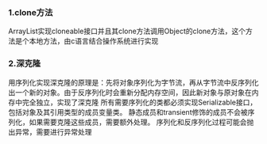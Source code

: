 ### 1.clone方法
ArrayList实现cloneable接口并且其clone方法调用Object的clone方法，这个方法是个本地方法，由c语言结合操作系统进行实现
### 2.深克隆
用序列化实现深克隆的原理是：先将对象序列化为字节流，再从字节流中反序列化出一个新的对象。由于反序列化时会重新分配内存空间，因此新对象与原对象在内存中完全独立，实现了深克隆
所有需要序列化的类都必须实现Serializable接口，包括对象及其引用类型的成员变量类。
静态成员和transient修饰的成员不会被序列化，如果需要克隆这些成员，需要额外处理。
序列化和反序列化过程可能会抛出异常，需要进行异常处理
